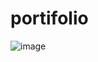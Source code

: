 # portifolio
![image](https://user-images.githubusercontent.com/64960771/154314061-c1158df5-9584-40b2-91d7-1e6edae3fafb.png)
